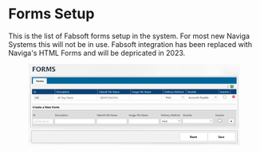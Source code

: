 # Forms Setup

This is the list of Fabsoft forms setup in the system. For most new Naviga Systems this will not be in use. Fabsoft integration has been replaced with Naviga's HTML Forms and will be depricated in 2023.

<figure><img src="../../../.gitbook/assets/image (1031).png" alt=""><figcaption></figcaption></figure>
